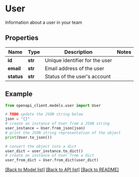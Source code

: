# User

Information about a user in your team

## Properties

Name | Type | Description | Notes
------------ | ------------- | ------------- | -------------
**id** | **str** | Unique identifier for the user | 
**email** | **str** | Email address of the user | 
**status** | **str** | Status of the user&#39;s account | 

## Example

```python
from openapi_client.models.user import User

# TODO update the JSON string below
json = "{}"
# create an instance of User from a JSON string
user_instance = User.from_json(json)
# print the JSON string representation of the object
print(User.to_json())

# convert the object into a dict
user_dict = user_instance.to_dict()
# create an instance of User from a dict
user_from_dict = User.from_dict(user_dict)
```
[[Back to Model list]](../README.md#documentation-for-models) [[Back to API list]](../README.md#documentation-for-api-endpoints) [[Back to README]](../README.md)


